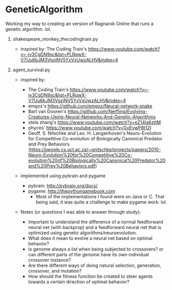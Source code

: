 # GeneticAlgorithm
Working my way to creating an version of Ragnarok Online that runs a genetic algorithm. lol.

1. shakespeare_monkey_thecodingtrain.py
    - inspired by: The Coding Train's https://www.youtube.com/watch?v=-jv3CgDN9sc&list=PLRqwX-V7Uu6bJM3VgzjNV5YxVxUwzALHV&index=4

2. agent_survival.py
    - inspired by:
        - The Coding Train's https://www.youtube.com/watch?v=-jv3CgDN9sc&list=PLRqwX-V7Uu6bJM3VgzjNV5YxVxUwzALHV&index=4
        - emgoz's https://github.com/emgoz/Neural-network-snake
        - Bart van Dooren's https://github.com/Nerfling/Evolving-Creatures-Using-Neural-Networks-And-Genetic-Algorithms
        - stela zhang's https://www.youtube.com/watch?v=eZ14la6zttM
        - phyces' https://www.youtube.com/watch?v=GvEywP8t12I
        - Geoff. S. Nitschke and Leo. H. Langenhoven's Neuro-Evolution for Competitive Co-evolution of Biologically Canonical Predator and Prey Behaviors (https://people.cs.uct.ac.za/~gnitschke/projects/papers/2010-Neuro-Evolution%20for%20Competitive%20Co-evolution%20of%20Biologically%20Canonical%20Predator%20and%20Prey%20Behaviors.pdf)
    - implemented using pybrain and pygame
        - pybrain: http://pybrain.org/docs/
        - pygame: http://thepythongamebook.com
            - Most of the implementations I found were on Java or C. That being said, it was quite a challenge to make pygame work. lol.
    
    - Notes (or questions I was able to answer through study):
        - Important to understand the difference of a normal feedforward neural net (with backprop) and a feedforward neural net that is optimized using genetic algorithms/neuroevolution. 
        - What does it mean to evolve a neural net based on optimal behavior?
        - Is genome always a list when being subjected to crossovers? or can different parts of the genome have its own individual crossover instance?
        - Are there different ways of doing natural selection, generation, crossover, and mutation?
        - How should the fitness function be created to steer agents towards a certain direction of optimal behavior?
